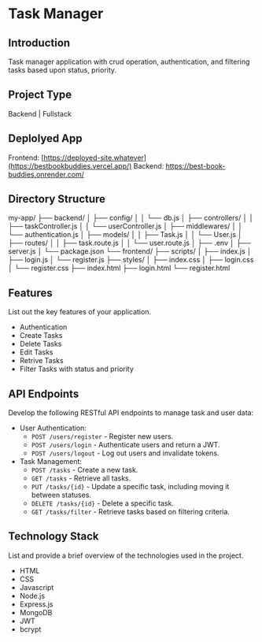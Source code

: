 # Task Manager

## Introduction
Task manager application with crud operation, authentication, and filtering tasks based upon status, priority.

## Project Type
Backend | Fullstack

## Deplolyed App
Frontend: [https://deployed-site.whatever](https://bestbookbuddies.vercel.app/)
Backend: https://best-book-buddies.onrender.com/
 

## Directory Structure
my-app/
├── backend/
│   ├── config/
│   │   └── db.js
│   ├── controllers/
│   │   ├── taskController.js
│   │   └── userController.js
│   ├── middlewares/
│   │   └── authentication.js
│   ├── models/
│   │   ├── Task.js
│   │   └── User.js
│   ├── routes/
│   │   ├── task.route.js
│   │   └── user.route.js
│   ├── .env
│   ├── server.js
│   └── package.json
└── frontend/
    ├── scripts/
    │   ├── index.js
    │   ├── login.js
    │   └── register.js
    ├── styles/
    │   ├── index.css
    │   ├── login.css
    │   └── register.css
    ├── index.html
    ├── login.html
    └── register.html




## Features
List out the key features of your application.

- Authentication
- Create Tasks
- Delete Tasks
- Edit Tasks
- Retrive Tasks
- Filter Tasks with status and priority

## API Endpoints
Develop the following RESTful API endpoints to manage task and user data:

- User Authentication:
    - `POST /users/register` - Register new users.
    - `POST /users/login` - Authenticate users and return a JWT.
    - `POST /users/logout` - Log out users and invalidate tokens.
- Task Management:
    - `POST /tasks` - Create a new task.
    - `GET /tasks` - Retrieve all tasks.
    - `PUT /tasks/{id}` - Update a specific task, including moving it between statuses.
    - `DELETE /tasks/{id}` - Delete a specific task.
    - `GET /tasks/filter` - Retrieve tasks based on filtering criteria.


## Technology Stack
List and provide a brief overview of the technologies used in the project.

- HTML
- CSS
- Javascript
- Node.js
- Express.js
- MongoDB
- JWT
- bcrypt
